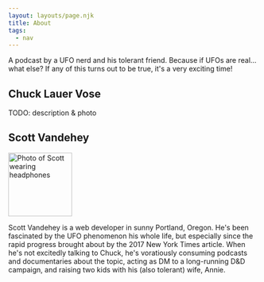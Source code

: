 ```yaml
---
layout: layouts/page.njk
title: About
tags:
  - nav
---
```


A podcast by a UFO nerd and his tolerant friend. Because if UFOs are real… what else? If any of this turns out to be true, it's a very exciting time!

## Chuck Lauer Vose

TODO: description & photo

## Scott Vandehey

<img src="/images/scott.jpg" width="128" height="128" alt="Photo of Scott wearing headphones" class="about__photo" />

Scott Vandehey is a web developer in sunny Portland, Oregon. He's been fascinated by the UFO phenomenon his whole life, but especially since the rapid progress brought about by the 2017 New York Times article. When he's not excitedly talking to Chuck, he's voratiously consuming podcasts and documentaries about the topic, acting as DM to a long-running D&D campaign, and raising two kids with his (also tolerant) wife, Annie.
